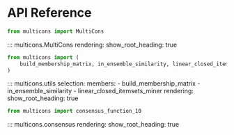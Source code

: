 # API Reference

```python
from multicons import MultiCons
```

::: multicons.MultiCons
    rendering:
        show_root_heading: true

```python
from multicons import (
    build_membership_matrix, in_ensemble_similarity, linear_closed_itemsets_miner
)
```

::: multicons.utils
    selection:
      members:
        - build_membership_matrix
        - in_ensemble_similarity
        - linear_closed_itemsets_miner
    rendering:
        show_root_heading: true


```python
from multicons import consensus_function_10
```

::: multicons.consensus
    rendering:
        show_root_heading: true